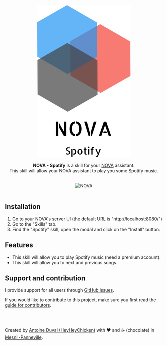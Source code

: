 <div align="center">
<a href="//nova-assistant.com" rel="nofollow">
<img src="https://github.com/HeyHeyChicken/NOVA-Spotify/blob/master/resources/github-logo.svg" alt="NOVA" width="300">
</a>

**NOVA - Spotify** is a skill for your [NOVA](//github.com/HeyHeyChicken/NOVA) assistant.<br>
This skill will allow your NOVA assistant to play you some Spotify music.
<br><br>

<img src="https://github.com/HeyHeyChicken/NOVA-Spotify/blob/master/resources/github-screenshot.png" alt="NOVA" width="800">
</div>

<br>

## Installation

1) Go to your NOVA's server UI (the default URL is "http://localhost:8080/")
2) Go to the "Skills" tab.
3) Find the "Spotify" skill, open the modal and click on the "Install" button.

## Features

- This skill will allow you to play Spotify music (need a premium account).
- This skill will allow you to next and previous songs.

## Support and contribution

I provide support for all users through [GitHub issues](//github.com/HeyHeyChicken/NOVA-Spotify/issues).

If you would like to contribute to this project, make sure you first read the [guide for contributors](//github.com/HeyHeyChicken/NOVA/blob/master/CONTRIBUTING.md).

<br>
<br>

Created by [Antoine Duval (HeyHeyChicken)](//antoine.cuffel.fr) with ❤ and ☕ (chocolate) in [Mesnil-Panneville](//en.wikipedia.org/wiki/Mesnil-Panneville).
